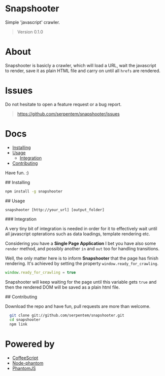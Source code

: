 # Snapshooter

Simple 'javascript' crawler.

> Version 0.1.0

# About

Snapshooter is basicly a crawler, which will load a URL, wait the javascript to
render, save it as plain HTML file and carry on until all `hrefs` are rendered.

# Issues

Do not hesitate to open a feature request or a bug report.
> https://github.com/serpentem/snapshooter/issues

# Docs
  - [Installing](#installing)
  - [Usage](#usage)
    - [Integration](#integration)
  - [Contributing](#contributing)

Have fun. :)

<a name="installing" />
## Installing

````bash
npm install -g snapshooter
````

<a name="usage" />
## Usage

`snapshooter [http://your_url] [output_folder]`

<a name="integration" />
### Integration

A very tiny bit of integration is needed in order for it to effectively wait
until all javascript opterations such as data loadings, template rendering etc.

Considering you have a **Single Page Application** I bet you have also some
`render` method, and possibly another `in` and `out` too for handling transitions.

Well, the only matter here is to inform **Snapshooter** that the page has finish
rendering. It's achieved by setting the property `window.ready_for_crawling`.

````javascript
window.ready_for_crawling = true
````

Snapshooter will keep waiting for the page until this variable gets `true` and
then the rendered DOM will be saved as a plain html file.


<a name="contributing"/>
## Contributing

Download the repo and have fun, pull requests are more than welcome.

````bash
  git clone git://github.com/serpentem/snapshooter.git
  cd snapshooter
  npm link
````

# Powered by
 - [CoffeeScript](https://github.com/jashkenas/coffee-script)
 - [Node-phantom](https://github.com/alexscheelmeyer/node-phantom)
 - [PhantomJS](http://phantomjs.org)